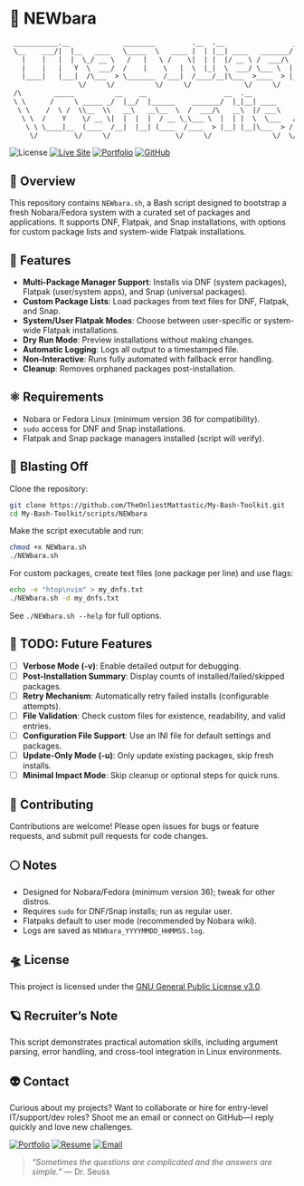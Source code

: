 # 🐧 NEWbara

```txt
 ___________.__             ________         .__  .__                 __   
 \__    ___/|  |__   ____   \_____  \   ____ |  | |__| ____   _______/  |_ 
   |    |   |  |  \_/ __ \   /   |   \ /    \|  | |  |/ __ \ /  ___/\   __\
   |    |   |   Y  \  ___/  /    |    \   |  \  |_|  \  ___/ \___ \  |  |  
   |____|   |___|  /\___  > \_______  /___|  /____/__|\___  >____  > |__|  
                 \/     \/          \/     \/             \/     \/        
 /\        _____          __    __                   __  .__             /\
 \ \      /     \ _____ _/  |__/  |______    _______/  |_|__| ____      / /
  \ \    /  \ /  \\__  \\   __\   __\__  \  /  ___/\   __\  |/ ___\    / / 
   \ \  /    Y    \/ __ \|  |  |  |  / __ \_\___ \  |  | |  \  \___   / /  
    \ \ \____|__  (____  /__|  |__| (____  /____  > |__| |__|\___  > / /   
     \/         \/     \/                \/     \/               \/  \/    
```

![License](https://img.shields.io/badge/License-GPL--3.0-bd93f9?style=for-the-badge&logo=gnu&logoColor=white&labelColor=6272a4)
[![Live Site](https://img.shields.io/badge/Toolkit-Site-bd93f9?style=for-the-badge&logo=githubpages&logoColor=white&labelColor=6272a4)](https://theonliestmattastic.github.io/my-bash-toolkit/)
[![Portfolio](https://img.shields.io/badge/Portfolio-bd93f9?style=for-the-badge&logo=githubpages&logoColor=white&labelColor=6272a4)](https://theonliestmattastic.github.io/)
[![GitHub](https://img.shields.io/badge/GitHub-Profile-bd93f9?style=for-the-badge&logo=github&logoColor=white&labelColor=6272a4)](https://github.com/theonliestmattastic)

## 🔭 Overview

This repository contains `NEWbara.sh`, a Bash script designed to bootstrap a fresh Nobara/Fedora system with a curated set of packages and applications. It supports DNF, Flatpak, and Snap installations, with options for custom package lists and system-wide Flatpak installations.

## 🌟 Features

- **Multi-Package Manager Support**: Installs via DNF (system packages), Flatpak (user/system apps), and Snap (universal packages).
- **Custom Package Lists**: Load packages from text files for DNF, Flatpak, and Snap.
- **System/User Flatpak Modes**: Choose between user-specific or system-wide Flatpak installations.
- **Dry Run Mode**: Preview installations without making changes.
- **Automatic Logging**: Logs all output to a timestamped file.
- **Non-Interactive**: Runs fully automated with fallback error handling.
- **Cleanup**: Removes orphaned packages post-installation.

## ⚛️ Requirements

- Nobara or Fedora Linux (minimum version 36 for compatibility).
- `sudo` access for DNF and Snap installations.
- Flatpak and Snap package managers installed (script will verify).

## 🚀 Blasting Off

Clone the repository:

```sh
git clone https://github.com/TheOnliestMattastic/My-Bash-Toolkit.git
cd My-Bash-Toolkit/scripts/NEWbara
```

Make the script executable and run:

```sh
chmod +x NEWbara.sh
./NEWbara.sh
```

For custom packages, create text files (one package per line) and use flags:

```sh
echo -e "htop\nvim" > my_dnfs.txt
./NEWbara.sh -d my_dnfs.txt
```

See `./NEWbara.sh --help` for full options.

## 🌠 TODO: Future Features

- [ ] **Verbose Mode (-v)**: Enable detailed output for debugging.
- [ ] **Post-Installation Summary**: Display counts of installed/failed/skipped packages.
- [ ] **Retry Mechanism**: Automatically retry failed installs (configurable attempts).
- [ ] **File Validation**: Check custom files for existence, readability, and valid entries.
- [ ] **Configuration File Support**: Use an INI file for default settings and packages.
- [ ] **Update-Only Mode (-u)**: Only update existing packages, skip fresh installs.
- [ ] **Minimal Impact Mode**: Skip cleanup or optional steps for quick runs.

## 🌌 Contributing

Contributions are welcome! Please open issues for bugs or feature requests, and submit pull requests for code changes.

## 🌕 Notes

- Designed for Nobara/Fedora (minimum version 36); tweak for other distros.
- Requires `sudo` for DNF/Snap installs; run as regular user.
- Flatpaks default to user mode (recommended by Nobara wiki).
- Logs are saved as `NEWbara_YYYYMMDD_HHMMSS.log`.

## 🛸 License

This project is licensed under the [GNU General Public License v3.0](https://www.gnu.org/licenses/gpl-3.0.html).

## 🪐 Recruiter’s Note

This script demonstrates practical automation skills, including argument parsing, error handling, and cross-tool integration in Linux environments.

## 👽 Contact  

Curious about my projects? Want to collaborate or hire for entry-level IT/support/dev roles? Shoot me an email or connect on GitHub—I reply quickly and love new challenges.  

[![Portfolio](https://img.shields.io/badge/Portfolio-Live_Site-bd93f9?style=for-the-badge&logo=githubpages&logoColor=white&labelColor=6272a4)](https://theonliestmattastic.github.io/)
[![Resume](https://img.shields.io/badge/Resume-PDF-bd93f9?style=for-the-badge&logo=adobeacrobatreader&logoColor=white&labelColor=6272a4)](https://raw.githubusercontent.com/theonliestmattastic/theonliestmattastic.github.io/main/assets/docs/resume.pdf)
[![Email](https://img.shields.io/badge/Email-matthew.poole485%40gmail.com-bd93f9?style=for-the-badge&logo=gmail&logoColor=white&labelColor=6272a4)](mailto:matthew.poole485@gmail.com)  

> *“Sometimes the questions are complicated and the answers are simple.”* — Dr. Seuss  
